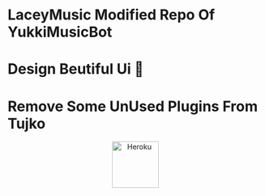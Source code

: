 # LaceyMusic Modified Repo Of YukkiMusicBot 
# Design Beutiful Ui 🥂
# Remove Some UnUsed Plugins From Tujko 

<p align="center"><a href="https://heroku.com/deploy?template=https://github.com/TeamHexor/LaceyMusic"><img align="center" alt="Heroku" width="92px" src="https://www.nicepng.com/png/full/223-2233246_heroku-logo-salesforce-heroku.png"></p>

